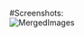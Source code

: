 #Screenshots:  
![MergedImages](https://github.com/Vinesh05/PRODIGY_AD_03/assets/59442706/ed8a51e0-3300-4c3a-8d57-7a3bd84316a9)
